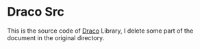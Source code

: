 
# Draco Src

This is the source code of [Draco](https://google.github.io/draco/) Library, I delete some part of the document in the original directory.
